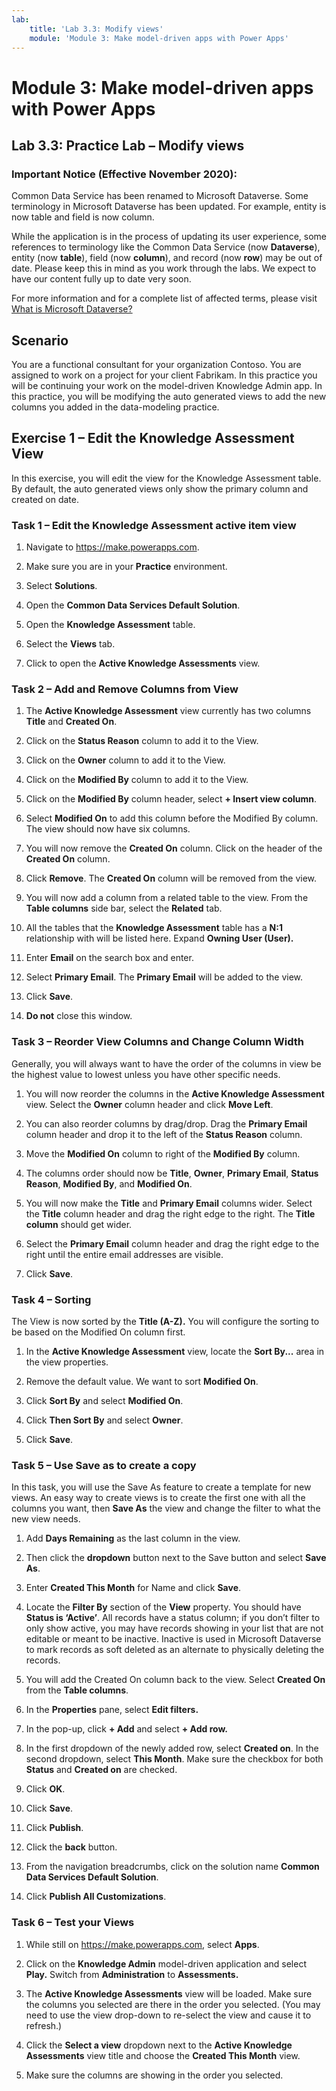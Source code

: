 ```yaml
---
lab:
    title: 'Lab 3.3: Modify views'
    module: 'Module 3: Make model-driven apps with Power Apps'
---
```


Module 3: Make model-driven apps with Power Apps
============================================

## Lab 3.3: Practice Lab – Modify views

### Important Notice (Effective November 2020):
Common Data Service has been renamed to Microsoft Dataverse. Some terminology in Microsoft Dataverse has been updated. For example, entity is now table and field is now column. 

While the application is in the process of updating its user experience, some references to terminology like the Common Data Service (now **Dataverse**), entity (now **table**), field (now **column**), and record (now **row**) may be out of date. Please keep this in mind as you work through the labs. We expect to have our content fully up to date very soon. 

For more information and for a complete list of affected terms, please visit [What is Microsoft Dataverse?](https://docs.microsoft.com/en-us/powerapps/maker/common-data-service/data-platform-intro#terminology-updates)

Scenario
--------

You are a functional consultant for your organization Contoso. You are assigned
to work on a project for your client Fabrikam. In this practice you will be
continuing your work on the model-driven Knowledge Admin app. In this practice,
you will be modifying the auto generated views to add the new columns you added
in the data-modeling practice.

## Exercise 1 – Edit the Knowledge Assessment View

In this exercise, you will edit the view for the Knowledge Assessment table. By
default, the auto generated views only show the primary column and created on
date.

### Task 1 – Edit the Knowledge Assessment active item view

1.  Navigate to <https://make.powerapps.com>.

2.  Make sure you are in your **Practice** environment.

3.  Select **Solutions**.

4.  Open the **Common Data Services Default Solution**.

5.  Open the **Knowledge Assessment** table.

6.  Select the **Views** tab.

7.  Click to open the **Active Knowledge Assessments** view.

### Task 2 – Add and Remove Columns from View

1.  The **Active Knowledge Assessment** view currently has two columns **Title** and **Created On**.

2.  Click on the **Status Reason** column to add it to the View.

3.  Click on the **Owner** column to add it to the View.

4.  Click on the **Modified By** column to add it to the View.

5.  Click on the **Modified By** column header, select **+ Insert view column**.

6.  Select **Modified On** to add this column before the Modified By column. The view should now have six columns.

7.  You will now remove the **Created On** column. Click on the header of the
    **Created On** column.

8.  Click **Remove**. The **Created On** column will be removed from the view.

9. You will now add a column from a related table to the view. From the **Table
    columns** side bar, select the **Related** tab.

10. All the tables that the **Knowledge Assessment** table has a **N:1**
    relationship with will be listed here. Expand **Owning User (User).**

11. Enter **Email** on the search box and enter.

12. Select **Primary Email**. The **Primary Email** will be added to the view.

13. Click **Save**.

14. **Do not** close this window.

### Task 3 – Reorder View Columns and Change Column Width

Generally, you will always want to have the order of the columns in view be the
highest value to lowest unless you have other specific needs.

1.  You will now reorder the columns in the **Active Knowledge Assessment** view. Select the **Owner** column header and
    click **Move Left**.

2.  You can also reorder columns by drag/drop. Drag the **Primary Email** column
    header and drop it to the left of the **Status Reason** column.

3.  Move the **Modified On** column to right of the **Modified By** column.

4.  The columns order should now be **Title**, **Owner**, **Primary Email**,
    **Status Reason**, **Modified By**, and **Modified On**.

5.  You will now make the **Title** and **Primary Email** columns wider. Select
    the **Title** column header and drag the right edge to the right. The
    **Title column** should get wider.

6.  Select the **Primary Email** column header and drag the right edge to the
    right until the entire email addresses are visible.

7.  Click **Save**.

### Task 4 – Sorting

The View is now sorted by the **Title (A-Z).** You will configure the sorting to
be based on the Modified On column first.

1.  In the **Active Knowledge Assessment** view, locate the **Sort By...** area in the view properties.

2.  Remove the default value. We want to sort **Modified On**.

3.  Click **Sort By** and select **Modified On**.

4.  Click **Then Sort By** and select **Owner**.

5.  Click **Save**.

### Task 5 – Use Save as to create a copy

In this task, you will use the Save As feature to create a template for new
views. An easy way to create views is to create the first one with all the
columns you want, then **Save As** the view and change the filter to what the new
view needs.

1.  Add **Days Remaining** as the last column in the view. 

2.  Then click the **dropdown** button next to the Save button and select **Save As**.

3.  Enter **Created This Month** for Name and click **Save**.

4.  Locate the **Filter By** section of the **View** property. You should have
    **Status is ‘Active’**. All records have a status column; if you don’t
    filter to only show active, you may have records showing in your list that
    are not editable or meant to be inactive. Inactive is used in Microsoft
    Dataverse to mark records as soft deleted as an alternate to physically
    deleting the records.

5.  You will add the Created On column back to the view. Select **Created On** from the **Table columns**.

6.  In the **Properties** pane, select **Edit filters.**

7.  In the pop-up, click **+ Add** and select **+ Add row.**

8.  In the first dropdown of the newly added row, select **Created on**. In the second dropdown, select
    **This Month**. Make sure the checkbox for both **Status** and **Created on** are checked.

9.  Click **OK**.

10. Click **Save**.

11. Click **Publish**.

12. Click the **back** button.

13. From the navigation breadcrumbs, click on the solution name **Common Data
    Services Default Solution**.

14. Click **Publish All Customizations**.

### Task 6 – Test your Views

1.  While still on <https://make.powerapps.com>, select
    **Apps**.

2.  Click on the **Knowledge Admin** model-driven application and select
    **Play.** Switch from **Administration** to **Assessments.**

3.  The **Active Knowledge Assessments** view will be loaded. Make sure the
    columns you selected are there in the order you selected. (You may need to
    use the view drop-down to re-select the view and cause it to refresh.)

4.  Click the **Select a view** dropdown next to the **Active Knowledge
    Assessments** view title and choose the **Created This Month** view.

5.  Make sure the columns are showing in the order you selected.
